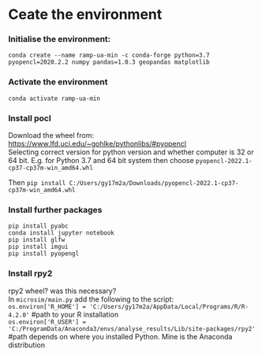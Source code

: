 # Ceate the environment

### Initialise the environment:

```conda create --name ramp-ua-min -c conda-forge python=3.7 pyopencl=2020.2.2 numpy pandas=1.0.3 geopandas matplotlib```

### Activate the environment

```conda activate ramp-ua-min```

### Install pocl
Download the wheel from: https://www.lfd.uci.edu/~gohlke/pythonlibs/#pyopencl  
Selecting correct version for python version and whether computer is 32 or 64 bit. E.g. for Python 3.7 and 64 bit system then choose 
```pyopencl-2022.1-cp37-cp37m-win_amd64.whl```  

Then ```pip install C:/Users/gy17m2a/Downloads/pyopencl-2022.1-cp37-cp37m-win_amd64.whl```

### Install further packages
```pip install pyabc```  
```conda install jupyter notebook```  
```pip install glfw```  
```pip install imgui```  
```pip install pyopengl```  

### Install rpy2
rpy2 wheel? was this necessary?  
In ```microsim/main.py``` add the following to the script:  
```os.environ['R_HOME'] = 'C:/Users/gy17m2a/AppData/Local/Programs/R/R-4.2.0'``` #path to your R installation  
```os.environ['R_USER'] = 'C:/ProgramData/Anaconda3/envs/analyse_results/Lib/site-packages/rpy2'``` #path depends on where you installed Python. Mine is the Anaconda distribution    

